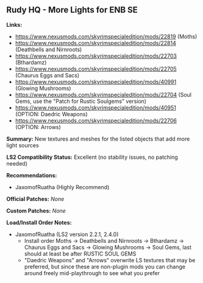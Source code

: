 ## Rudy HQ - More Lights for ENB SE

**Links:**
* https://www.nexusmods.com/skyrimspecialedition/mods/22819 (Moths)
* https://www.nexusmods.com/skyrimspecialedition/mods/22814 (Deathbells and Nirnroots)
* https://www.nexusmods.com/skyrimspecialedition/mods/22703 (Bthardamz)
* https://www.nexusmods.com/skyrimspecialedition/mods/22705 (Chaurus Eggs and Sacs)
* https://www.nexusmods.com/skyrimspecialedition/mods/40991 (Glowing Mushrooms)
* https://www.nexusmods.com/skyrimspecialedition/mods/22704 (Soul Gems, use the "Patch for Rustic Soulgems" version)
* https://www.nexusmods.com/skyrimspecialedition/mods/40951 (OPTION: Daedric Weapons)
* https://www.nexusmods.com/skyrimspecialedition/mods/22706 (OPTION: Arrows)

**Summary:** New textures and meshes for the listed objects that add more light sources

**LS2 Compatibility Status:** Excellent (no stability issues, no patching needed)

**Recommendations:** 
* JaxomofRuatha (Highly Recommend)

**Official Patches:**
_None_

**Custom Patches:**
_None_

**Load/Install Order Notes:**
* JaxomofRuatha (LS2 version 2.2.1, 2.4.0)
  * Install order Moths -> Deathbells and Nirnroots -> Bthardamz -> Chaurus Eggs and Sacs -> Glowing Mushrooms -> Soul Gems, last should at least be after RUSTIC SOUL GEMS
  * "Daedric Weapons" and "Arrows" overwrite LS textures that may be preferred, but since these are non-plugin mods you can change around freely mid-playthrough to see what you prefer
